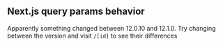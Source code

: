 ## Next.js query params behavior

Apparently something changed between 12.0.10 and 12.1.0. Try changing between the version and visit `/[id]` to see their differences